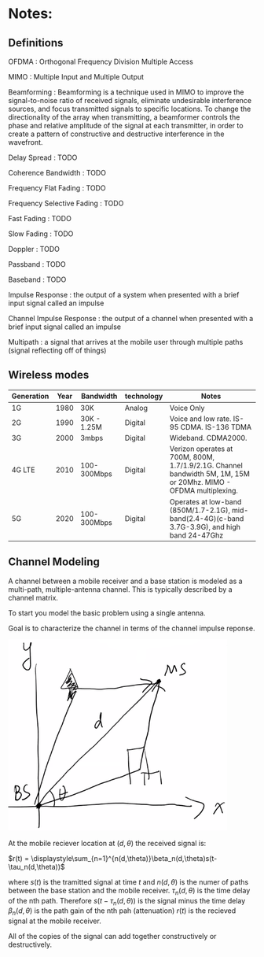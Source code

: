 # Notes:

## Definitions

OFDMA
: Orthogonal Frequency Division Multiple Access

MIMO
: Multiple Input and Multiple Output

Beamforming
: Beamforming is a technique used in MIMO to improve the signal-to-noise ratio of received signals, eliminate undesirable interference sources, and focus transmitted signals to specific locations. To change the directionality of the array when transmitting, a beamformer controls the phase and relative amplitude of the signal at each transmitter, in order to create a pattern of constructive and destructive interference in the wavefront.

Delay Spread
: TODO

Coherence Bandwidth
: TODO

Frequency Flat Fading
: TODO

Frequency Selective Fading
: TODO

Fast Fading
: TODO

Slow Fading
: TODO

Doppler
: TODO

Passband
: TODO

Baseband
: TODO

Impulse Response
: the output of a system when presented with a brief input signal called an impulse

Channel Impulse Response
: the output of a channel when presented with a brief input signal called an impulse

Multipath
: a signal that arrives at the mobile user through multiple paths  (signal reflecting off of things)

## Wireless modes

| Generation  | Year   | Bandwidth      | technology           | Notes |
| ----------- | ------ | -------------- | -------------------- | ---------- |
| 1G          | 1980   | 30K            | Analog               | Voice Only | 
| 2G          | 1990   | 30K - 1.25M    | Digital              | Voice and low rate. IS-95 CDMA.  IS-136 TDMA | 
| 3G          | 2000   | 3mbps          | Digital              | Wideband.  CDMA2000. | 
| 4G LTE      | 2010   | 100-300Mbps    | Digital              | Verizon operates at 700M, 800M, 1.7/1.9/2.1G.  Channel bandwidth 5M, 1M, 15M or 20Mhz.  MIMO - OFDMA multiplexing. | 
| 5G          | 2020   | 100-300Mbps    | Digital              | Operates at low-band (850M/1.7-2.1G), mid-band(2.4-4G)(c-band 3.7G-3.9G), and high band 24-47Ghz | 


## Channel Modeling

A channel between a mobile receiver and a base station is modeled as a multi-path, multiple-antenna channel.  This is typically described by a channel matrix.

To start you model the basic problem using a single antenna.

Goal is to characterize the channel in terms of the channel impulse reponse.

![Multipath Diagram](images/Channel_Modeling_multipath.png)

At the mobile reciever location at $(d,\theta)$ the received signal is:

$r(t) = \displaystyle\sum_{n=1}^{n(d,\theta)}\beta_n(d,\theta)s(t-\tau_n(d,\theta))$ 

where $s(t)$ is the tramitted signal at time $t$ and
$n(d,\theta)$ is the numer of paths between the base station and the mobile receiver.
$\tau_n(d,\theta)$ is the time delay of the nth path.
Therefore $s(t-\tau_n(d,\theta))$ is the signal minus the time delay
$\beta_n(d,\theta)$ is the path gain of the nth pah (attenuation)
$r(t)$ is the recieved signal at the mobile receiver.

All of the copies of the signal can add together constructively or destructively.